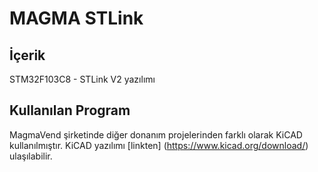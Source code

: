 MAGMA STLink
============

## İçerik

STM32F103C8 - STLink V2 yazılımı

## Kullanılan Program

MagmaVend şirketinde diğer donanım projelerinden farklı olarak KiCAD kullanılmıştır. KiCAD yazılımı [linkten] (https://www.kicad.org/download/) ulaşılabilir.


